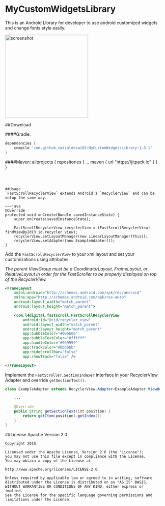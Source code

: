 # MyCustomWidgetsLibrary
This is an Android Library for developer to use android customized widgets and change fonts style easily.

<img src="https://raw.githubusercontent.com/L4Digital/FastScroll/master/fastscroll_example.png" alt="screenshot" width="270">


##Download

####Gradle:
~~~groovy
dependencies {
    compile 'com.github.vatsaldesai92:MyCustomWidgetsLibrary:1.0.1'
}
~~~

####Maven:
    allprojects {
		repositories {
			...
			maven { url "https://jitpack.io" }
		}
	}
~~~



##Usage
`FastScrollRecyclerView` extends Android's `RecyclerView` and can be setup the same way.

~~~java
@Override
protected void onCreate(Bundle savedInstanceState) {
    super.onCreate(savedInstanceState);

    FastScrollRecyclerView recyclerView = (FastScrollRecyclerView) findViewById(R.id.recycler_view);
    recyclerView.setLayoutManager(new LinearLayoutManager(this));
    recyclerView.setAdapter(new ExampleAdapter());
}
~~~

Add the `FastScrollRecyclerView` to your xml layout and set your customizations using attributes.  

*The parent ViewGroup must be a CoordinatorLayout, FrameLayout, or RelativeLayout in order for the FastScroller to be properly displayed on top of the RecyclerView.*

~~~xml
<FrameLayout
    xmlns:android="http://schemas.android.com/apk/res/android"
    xmlns:app="http://schemas.android.com/apk/res-auto"
    android:layout_width="match_parent"
    android:layout_height="match_parent">

    <com.l4digital.fastscroll.FastScrollRecyclerView
        android:id="@+id/recycler_view"
        android:layout_width="match_parent"
        android:layout_height="match_parent"
        app:bubbleColor="#00bb00"
        app:bubbleTextColor="#ffffff"
        app:handleColor="#999999"
        app:trackColor="#bbbbbb"
        app:hideScrollbar="false"
        app:showTrack="false" />

</FrameLayout>
~~~

Implement the `FastScroller.SectionIndexer` interface in your RecyclerView Adapter and override `getSectionText()`.

~~~java
class ExampleAdapter extends RecyclerView.Adapter<ExampleAdapter.ViewHolder> implements FastScroller.SectionIndexer {

    ...

    @Override
    public String getSectionText(int position) {
        return getItem(position).getIndex();
    }
}
~~~



##License
    Apache Version 2.0

    Copyright 2016.

    Licensed under the Apache License, Version 2.0 (the "License");
    you may not use this file except in compliance with the License.
    You may obtain a copy of the License at

    http://www.apache.org/licenses/LICENSE-2.0

    Unless required by applicable law or agreed to in writing, software
    distributed under the License is distributed on an "AS IS" BASIS,
    WITHOUT WARRANTIES OR CONDITIONS OF ANY KIND, either express or implied.
    See the License for the specific language governing permissions and
    limitations under the License.
